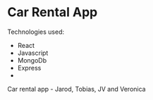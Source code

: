 # Car Rental App

Technologies used:
- React
- Javascript
- MongoDb
- Express
- 
Car rental app - Jarod, Tobias, JV and Veronica 
